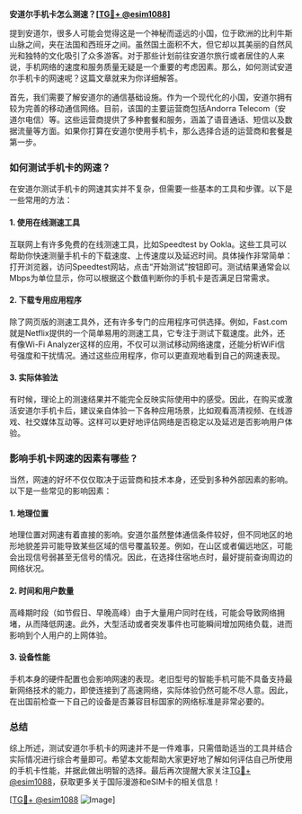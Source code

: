 **安道尔手机卡怎么测速？[[TG💪+ @esim1088](https://t.me/s/esim1088)]**

提到安道尔，很多人可能会觉得这是一个神秘而遥远的小国，位于欧洲的比利牛斯山脉之间，夹在法国和西班牙之间。虽然国土面积不大，但它却以其美丽的自然风光和独特的文化吸引了众多游客。对于那些计划前往安道尔旅行或者居住的人来说，手机网络的速度和服务质量无疑是一个重要的考虑因素。那么，如何测试安道尔手机卡的网速呢？这篇文章就来为你详细解答。

首先，我们需要了解安道尔的通信基础设施。作为一个现代化的小国，安道尔拥有较为完善的移动通信网络。目前，该国的主要运营商包括Andorra Telecom（安道尔电信）等。这些运营商提供了多种套餐和服务，涵盖了语音通话、短信以及数据流量等方面。如果你打算在安道尔使用手机卡，那么选择合适的运营商和套餐是第一步。

### 如何测试手机卡的网速？

在安道尔测试手机卡的网速其实并不复杂，但需要一些基本的工具和步骤。以下是一些常用的方法：

#### 1. 使用在线测速工具

互联网上有许多免费的在线测速工具，比如Speedtest by Ookla。这些工具可以帮助你快速测量手机卡的下载速度、上传速度以及延迟时间。具体操作非常简单：打开浏览器，访问Speedtest网站，点击“开始测试”按钮即可。测试结果通常会以Mbps为单位显示，你可以根据这个数值判断你的手机卡是否满足日常需求。

#### 2. 下载专用应用程序

除了网页版的测速工具外，还有许多专门的应用程序可供选择。例如，Fast.com就是Netflix提供的一个简单易用的测速工具，它专注于测试下载速度。此外，还有像Wi-Fi Analyzer这样的应用，不仅可以测试移动网络速度，还能分析WiFi信号强度和干扰情况。通过这些应用程序，你可以更直观地看到自己的网速表现。

#### 3. 实际体验法

有时候，理论上的测速结果并不能完全反映实际使用中的感受。因此，在购买或激活安道尔手机卡后，建议亲自体验一下各种应用场景，比如观看高清视频、在线游戏、社交媒体互动等。这样可以更好地评估网络是否稳定以及延迟是否影响用户体验。

### 影响手机卡网速的因素有哪些？

当然，网速的好坏不仅仅取决于运营商和技术本身，还受到多种外部因素的影响。以下是一些常见的影响因素：

#### 1. 地理位置

地理位置对网速有着直接的影响。安道尔虽然整体通信条件较好，但不同地区的地形地貌差异可能导致某些区域的信号覆盖较差。例如，在山区或者偏远地区，可能会出现信号弱甚至无信号的情况。因此，在选择住宿地点时，最好提前查询周边的网络状况。

#### 2. 时间和用户数量

高峰期时段（如节假日、早晚高峰）由于大量用户同时在线，可能会导致网络拥堵，从而降低网速。此外，大型活动或者突发事件也可能瞬间增加网络负载，进而影响到个人用户的上网体验。

#### 3. 设备性能

手机本身的硬件配置也会影响网速的表现。老旧型号的智能手机可能不具备支持最新网络技术的能力，即使连接到了高速网络，实际体验仍然可能不尽人意。因此，在出国前检查一下自己的设备是否兼容目标国家的网络标准是非常必要的。

### 总结

综上所述，测试安道尔手机卡的网速并不是一件难事，只需借助适当的工具并结合实际情况进行综合考量即可。希望本文能帮助大家更好地了解如何评估自己所使用的手机卡性能，并据此做出明智的选择。最后再次提醒大家关注[TG💪+ @esim1088](https://t.me/s/esim1088)，获取更多关于国际漫游和eSIM卡的相关信息！

[[TG💪+ @esim1088](https://t.me/s/esim1088) ![Image](https://i.postimg.cc/4NQfJmqS/Snipaste-2025-05-13-00-14-12.png)]